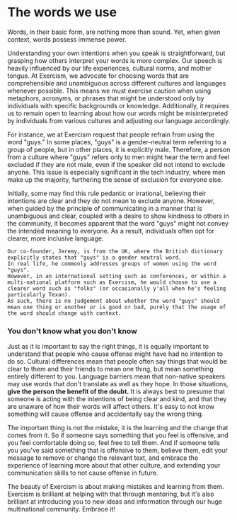 # The words we use

Words, in their basic form, are nothing more than sound. Yet, when given context, words possess immense power.

Understanding your own intentions when you speak is straightforward, but grasping how others interpret your words is more complex. Our speech is heavily influenced by our life experiences, cultural norms, and mother tongue. At Exercism, we advocate for choosing words that are comprehensible and unambiguous across different cultures and languages whenever possible. This means we must exercise caution when using metaphors, acronyms, or phrases that might be understood only by individuals with specific backgrounds or knowledge. Additionally, it requires us to remain open to learning about how our words might be misinterpreted by individuals from various cultures and adjusting our language accordingly.

For instance, we at Exercism request that people refrain from using the word "guys." In some places, "guys" is a gender-neutral term referring to a group of people, but in other places, it is explicitly male. Therefore, a person from a culture where "guys" refers only to men might hear the term and feel excluded if they are not male, even if the speaker did not intend to exclude anyone. This issue is especially significant in the tech industry, where men make up the majority, furthering the sense of exclusion for everyone else.

Initially, some may find this rule pedantic or irrational, believing their intentions are clear and they do not mean to exclude anyone. However, when guided by the principle of communicating in a manner that is unambiguous and clear, coupled with a desire to show kindness to others in the community, it becomes apparent that the word "guys" might not convey the intended meaning to everyone. As a result, individuals often opt for clearer, more inclusive language.

```exercism/note
Our co-founder, Jeremy, is from the UK, where the British dictionary explicitly states that "guys" is a gender neutral word.
In real life, he commonly addresses groups of women using the word "guys".
However, in an international setting such as conferences, or within a multi-national platform such as Exercism, he would choose to use a clearer word such as "folks" (or occasionally y'all when he's feeling particularly Texan).
As such, there is no judgement about whether the word "guys" should mean one thing or another or is good or bad, purely that the usage of the word should change with context.
```

### You don't know what you don't know

Just as it is important to say the right things, it is equally important to understand that people who cause offense might have had no intention to do so.
Cultural differences mean that people often say things that would be clear to them and their friends to mean one thing, but mean something entirely different to you.
Language barriers mean that non-native speakers may use words that don't translate as well as they hope.
In those situations, **give the person the benefit of the doubt.**
It is always best to presume that someone is acting with the intentions of being clear and kind, and that they are unaware of how their words will affect others.
It's easy to not know something will cause offense and accidentally say the wrong thing.

The important thing is not the mistake, it is the learning and the change that comes from it.
So if someone says something that you feel is offensive, and you feel comfortable doing so, feel free to tell them.
And if someone tells you you've said something that is offensive to them, believe them, edit your message to remove or change the relevant text, and embrace the experience of learning more about that other culture, and extending your communication skills to not cause offense in future.

The beauty of Exercism is about making mistakes and learning from them.
Exercism is brilliant at helping with that through mentoring, but it's also brilliant at introducing you to new ideas and information through our huge multinational community.
Embrace it!
